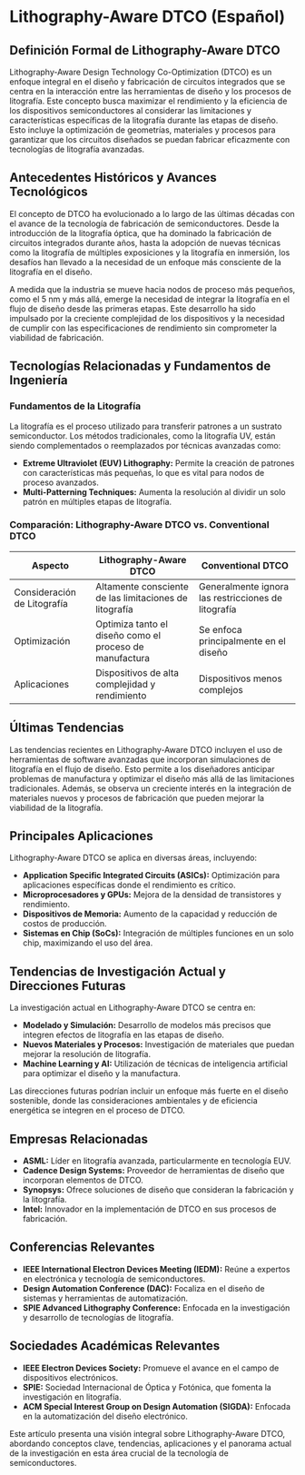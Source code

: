 # Lithography-Aware DTCO (Español)

## Definición Formal de Lithography-Aware DTCO

Lithography-Aware Design Technology Co-Optimization (DTCO) es un enfoque integral en el diseño y fabricación de circuitos integrados que se centra en la interacción entre las herramientas de diseño y los procesos de litografía. Este concepto busca maximizar el rendimiento y la eficiencia de los dispositivos semiconductores al considerar las limitaciones y características específicas de la litografía durante las etapas de diseño. Esto incluye la optimización de geometrías, materiales y procesos para garantizar que los circuitos diseñados se puedan fabricar eficazmente con tecnologías de litografía avanzadas.

## Antecedentes Históricos y Avances Tecnológicos

El concepto de DTCO ha evolucionado a lo largo de las últimas décadas con el avance de la tecnología de fabricación de semiconductores. Desde la introducción de la litografía óptica, que ha dominado la fabricación de circuitos integrados durante años, hasta la adopción de nuevas técnicas como la litografía de múltiples exposiciones y la litografía en inmersión, los desafíos han llevado a la necesidad de un enfoque más consciente de la litografía en el diseño.

A medida que la industria se mueve hacia nodos de proceso más pequeños, como el 5 nm y más allá, emerge la necesidad de integrar la litografía en el flujo de diseño desde las primeras etapas. Este desarrollo ha sido impulsado por la creciente complejidad de los dispositivos y la necesidad de cumplir con las especificaciones de rendimiento sin comprometer la viabilidad de fabricación.

## Tecnologías Relacionadas y Fundamentos de Ingeniería

### Fundamentos de la Litografía

La litografía es el proceso utilizado para transferir patrones a un sustrato semiconductor. Los métodos tradicionales, como la litografía UV, están siendo complementados o reemplazados por técnicas avanzadas como:

- **Extreme Ultraviolet (EUV) Lithography:** Permite la creación de patrones con características más pequeñas, lo que es vital para nodos de proceso avanzados.
- **Multi-Patterning Techniques:** Aumenta la resolución al dividir un solo patrón en múltiples etapas de litografía.

### Comparación: Lithography-Aware DTCO vs. Conventional DTCO

| Aspecto                      | Lithography-Aware DTCO                              | Conventional DTCO                                   |
|------------------------------|-----------------------------------------------------|-----------------------------------------------------|
| Consideración de Litografía   | Altamente consciente de las limitaciones de litografía | Generalmente ignora las restricciones de litografía  |
| Optimización                  | Optimiza tanto el diseño como el proceso de manufactura | Se enfoca principalmente en el diseño                |
| Aplicaciones                  | Dispositivos de alta complejidad y rendimiento      | Dispositivos menos complejos                         |

## Últimas Tendencias

Las tendencias recientes en Lithography-Aware DTCO incluyen el uso de herramientas de software avanzadas que incorporan simulaciones de litografía en el flujo de diseño. Esto permite a los diseñadores anticipar problemas de manufactura y optimizar el diseño más allá de las limitaciones tradicionales. Además, se observa un creciente interés en la integración de materiales nuevos y procesos de fabricación que pueden mejorar la viabilidad de la litografía.

## Principales Aplicaciones

Lithography-Aware DTCO se aplica en diversas áreas, incluyendo:

- **Application Specific Integrated Circuits (ASICs):** Optimización para aplicaciones específicas donde el rendimiento es crítico.
- **Microprocesadores y GPUs:** Mejora de la densidad de transistores y rendimiento.
- **Dispositivos de Memoria:** Aumento de la capacidad y reducción de costos de producción.
- **Sistemas en Chip (SoCs):** Integración de múltiples funciones en un solo chip, maximizando el uso del área.

## Tendencias de Investigación Actual y Direcciones Futuras

La investigación actual en Lithography-Aware DTCO se centra en:

- **Modelado y Simulación:** Desarrollo de modelos más precisos que integren efectos de litografía en las etapas de diseño.
- **Nuevos Materiales y Procesos:** Investigación de materiales que puedan mejorar la resolución de litografía.
- **Machine Learning y AI:** Utilización de técnicas de inteligencia artificial para optimizar el diseño y la manufactura.

Las direcciones futuras podrían incluir un enfoque más fuerte en el diseño sostenible, donde las consideraciones ambientales y de eficiencia energética se integren en el proceso de DTCO.

## Empresas Relacionadas

- **ASML:** Líder en litografía avanzada, particularmente en tecnología EUV.
- **Cadence Design Systems:** Proveedor de herramientas de diseño que incorporan elementos de DTCO.
- **Synopsys:** Ofrece soluciones de diseño que consideran la fabricación y la litografía.
- **Intel:** Innovador en la implementación de DTCO en sus procesos de fabricación.

## Conferencias Relevantes

- **IEEE International Electron Devices Meeting (IEDM):** Reúne a expertos en electrónica y tecnología de semiconductores.
- **Design Automation Conference (DAC):** Focaliza en el diseño de sistemas y herramientas de automatización.
- **SPIE Advanced Lithography Conference:** Enfocada en la investigación y desarrollo de tecnologías de litografía.

## Sociedades Académicas Relevantes

- **IEEE Electron Devices Society:** Promueve el avance en el campo de dispositivos electrónicos.
- **SPIE:** Sociedad Internacional de Óptica y Fotónica, que fomenta la investigación en litografía.
- **ACM Special Interest Group on Design Automation (SIGDA):** Enfocada en la automatización del diseño electrónico.

Este artículo presenta una visión integral sobre Lithography-Aware DTCO, abordando conceptos clave, tendencias, aplicaciones y el panorama actual de la investigación en esta área crucial de la tecnología de semiconductores.